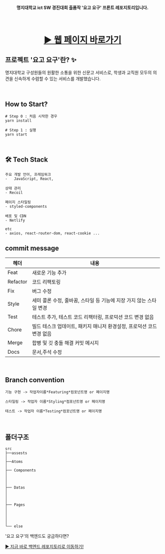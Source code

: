<h4 align='center'>
명지대학교 ict SW 경진대회 출품작 '요고 요구' 프론트 레포지토리입니다. 
</h4>
<br>

<h1 align='center'>
    <a href='https://main--chimerical-malabi-ffde60.netlify.app/'>
        ▶ 웹 페이지 바로가기
    </a>
</h1>

## 프로젝트 '요고 요구'란? ✨

명지대학교 구성원들의 원활한 소통을 위한 신문고 서비스로, 학생과 교직원 모두의 의견을 신속하게 수렴할 수 있는 서비스를 개발했습니다.

<br>

## How to Start?

```
# Step 0 : 처음 시작한 경우
yarn install

# Step 1 : 실행
yarn start
```

<br>

## 🛠 Tech Stack

```
주요 개발 언어, 프레임워크
-   JavaScript, React,

상태 관리
- Recoil

페이지 스타일링
- styled-components

배포 및 CDN
- Netlify

etc
- axios, react-router-dom, react-cookie ...
```

## commit message

| 헤더     | 내용                                                                  |
| -------- | --------------------------------------------------------------------- |
| Feat     | 새로운 기능 추가                                                      |
| Refactor | 코드 리팩토링                                                         |
| Fix      | 버그 수정                                                             |
| Style    | 세미 콜론 수정, 줄바꿈, 스타일 등 기능에 지장 가지 않는 스타일 변경   |
| Test     | 테스트 추가, 테스트 코드 리팩터링, 프로덕션 코드 변경 없음            |
| Chore    | 빌드 테스크 업데이트, 패키지 매니저 환경설정, 프로덕션 코드 변경 없음 |
| Merge    | 합병 및 깃 충돌 해결 커밋 메시지                                      |
| Docs     | 문서,주석 수정                                                        |

<br>

## **Branch convention**

```
기능 구현 -> 작업자이름*Featuring*컴포넌트명 or 페이지명

스타일링 -> 작업자 이름*Styling*컴포넌트명 or 페이지명

테스트 -> 작업자 이름*Testing*컴포넌트명 or 페이지명
```

<br>

## **폴더구조**

```
src
├──assests
│
├──Atoms
│
├── Components
│
│
│
├── Datas
│
│
│
├── Pages
│
│
│
│
└── else
```

'요고 요구'의 백엔드도 궁금하다면?

<a href='https://github.com/sosow0212/yogoyogu/'>
▶ 지금 바로 백엔드 레포지토리로 이동하기!
</a>
